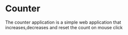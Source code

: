 # Counter
The counter application is a simple web application that increases,decreases and reset the count on mouse click
<a href="https://counter-five-blush.vercel.app/"></a>
